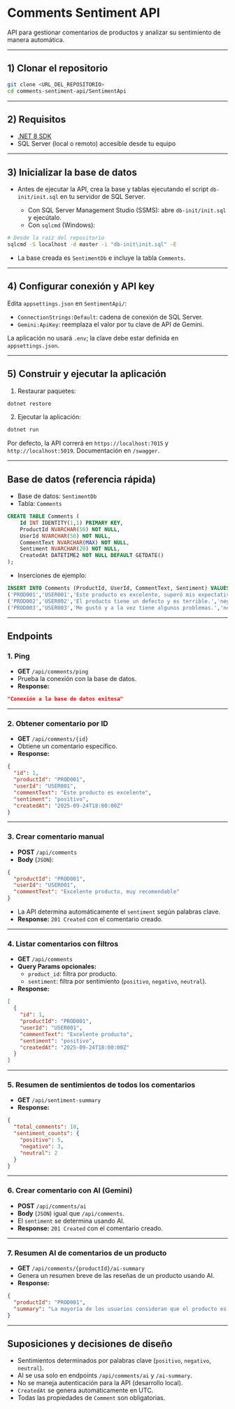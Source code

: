 # Comments Sentiment API

API para gestionar comentarios de productos y analizar su sentimiento de manera automática.

---

## 1) Clonar el repositorio

```bash
git clone <URL_DEL_REPOSITORIO>
cd comments-sentiment-api/SentimentApi
```

---

## 2) Requisitos

- [.NET 8 SDK](https://dotnet.microsoft.com/en-us/download/dotnet/8.0)
- SQL Server (local o remoto) accesible desde tu equipo

---

## 3) Inicializar la base de datos

- Antes de ejecutar la API, crea la base y tablas ejecutando el script `db-init/init.sql` en tu servidor de SQL Server.

  - Con SQL Server Management Studio (SSMS): abre `db-init/init.sql` y ejecútalo.
  - Con `sqlcmd` (Windows):

```bash
# Desde la raíz del repositorio
sqlcmd -S localhost -d master -i "db-init\init.sql" -E
```

- La base creada es `SentimentDb` e incluye la tabla `Comments`.

---

## 4) Configurar conexión y API key

Edita `appsettings.json` en `SentimentApi/`:

- `ConnectionStrings:Default`: cadena de conexión de SQL Server.
- `Gemini:ApiKey`: reemplaza el valor por tu clave de API de Gemini.

La aplicación no usará `.env`; la clave debe estar definida en `appsettings.json`.

---

## 5) Construir y ejecutar la aplicación

1. Restaurar paquetes:

```bash
dotnet restore
```

2. Ejecutar la aplicación:

```bash
dotnet run
```

Por defecto, la API correrá en `https://localhost:7015` y `http://localhost:5019`. Documentación en `/swagger`.

---

## Base de datos (referencia rápida)

- Base de datos: `SentimentDb`
- Tabla: `Comments`

```sql
CREATE TABLE Comments (
    Id INT IDENTITY(1,1) PRIMARY KEY,
    ProductId NVARCHAR(50) NOT NULL,
    UserId NVARCHAR(50) NOT NULL,
    CommentText NVARCHAR(MAX) NOT NULL,
    Sentiment NVARCHAR(20) NOT NULL,
    CreatedAt DATETIME2 NOT NULL DEFAULT GETDATE()
);
```

- Inserciones de ejemplo:

```sql
INSERT INTO Comments (ProductId, UserId, CommentText, Sentiment) VALUES
('PROD001','USER001','Este producto es excelente, superó mis expectativas.','positivo'),
('PROD002','USER002','El producto tiene un defecto y es terrible.','negativo'),
('PROD003','USER003','Me gustó y a la vez tiene algunos problemas.','neutral');
```

---

## Endpoints

### 1. Ping

- **GET** `/api/comments/ping`
- Prueba la conexión con la base de datos.
- **Response:**
```json
"Conexión a la base de datos exitosa"
```

---

### 2. Obtener comentario por ID

- **GET** `/api/comments/{id}`
- Obtiene un comentario específico.
- **Response:**
```json
{
  "id": 1,
  "productId": "PROD001",
  "userId": "USER001",
  "commentText": "Este producto es excelente",
  "sentiment": "positivo",
  "createdAt": "2025-09-24T18:00:00Z"
}
```

---

### 3. Crear comentario manual

- **POST** `/api/comments`
- **Body** (`JSON`):
```json
{
  "productId": "PROD001",
  "userId": "USER001",
  "commentText": "Excelente producto, muy recomendable"
}
```
- La API determina automáticamente el `sentiment` según palabras clave.
- **Response:** `201 Created` con el comentario creado.

---

### 4. Listar comentarios con filtros

- **GET** `/api/comments`
- **Query Params opcionales:**
  - `product_id`: filtra por producto.
  - `sentiment`: filtra por sentimiento (`positivo`, `negativo`, `neutral`).
- **Response:**
```json
[
  {
    "id": 1,
    "productId": "PROD001",
    "userId": "USER001",
    "commentText": "Excelente producto",
    "sentiment": "positivo",
    "createdAt": "2025-09-24T18:00:00Z"
  }
]
```

---

### 5. Resumen de sentimientos de todos los comentarios

- **GET** `/api/sentiment-summary`
- **Response:**
```json
{
  "total_comments": 10,
  "sentiment_counts": {
    "positivo": 5,
    "negativo": 3,
    "neutral": 2
  }
}
```

---

### 6. Crear comentario con AI (Gemini)

- **POST** `/api/comments/ai`
- **Body** (`JSON`) igual que `/api/comments`.
- El `sentiment` se determina usando AI.
- **Response:** `201 Created` con el comentario creado.

---

### 7. Resumen AI de comentarios de un producto

- **GET** `/api/comments/{productId}/ai-summary`
- Genera un resumen breve de las reseñas de un producto usando AI.
- **Response:**
```json
{
  "productId": "PROD001",
  "summary": "La mayoría de los usuarios consideran que el producto es excelente y cumple con lo esperado, aunque algunos mencionan pequeños problemas de funcionamiento."
}
```

---

## Suposiciones y decisiones de diseño

- Sentimientos determinados por palabras clave (`positivo`, `negativo`, `neutral`).
- AI se usa solo en endpoints `/api/comments/ai` y `/ai-summary`.
- No se maneja autenticación para la API (desarrollo local).
- `CreatedAt` se genera automáticamente en UTC.
- Todas las propiedades de `Comment` son obligatorias.

